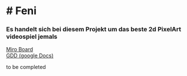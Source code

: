 <h1># Feni</h1>

<h3>Es handelt sich bei diesem Projekt um das beste 2d PixelArt videospiel jemals</h3>

[Miro Board](https://miro.com/app/board/uXjVLlWndyk=/) <br>
[GDD (google Docs)](https://docs.google.com/document/d/10aVaYo7ZY84BLsV7W1H0mWmZH-uSDe8HRwIO7XSsNyE/edit?usp=sharing)

to be completed
